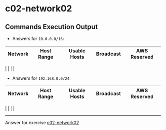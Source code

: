 # c02-network02

## Commands Execution Output

- Answers for `10.0.0.0/16`:

|Network|Host Range|Usable Hosts|Broadcast|AWS Reserved|
|-|-|-|-|-|
|
|
|
|

- Answers for `192.168.0.0/24`:

|Network|Host Range|Usable Hosts|Broadcast|AWS Reserved|
|-|-|-|-|-|
|
|
|
|

<!-- Don't change anything below this point-->
***
Answer for exercise [c02-network02](https://github.com/devopsacademyau/academy/blob/2c681013824a95a86aa9c311b63878f0cebc6602/classes/02class/exercises/c02-network02/README.md)